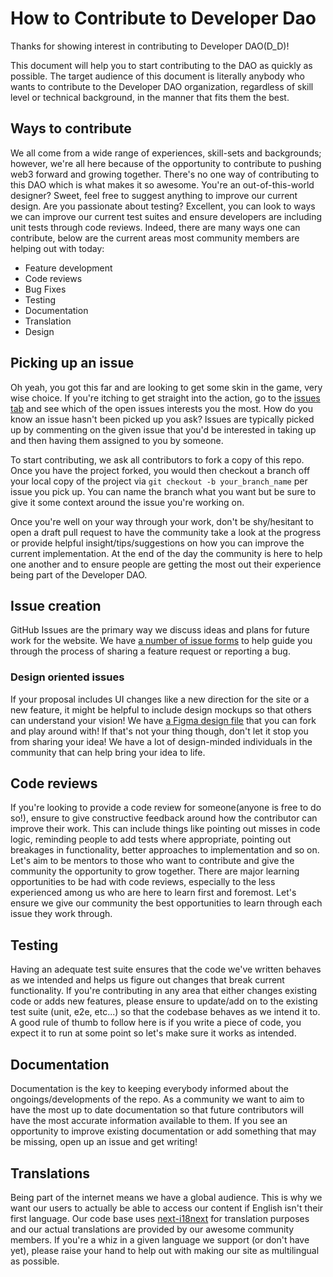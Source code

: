 # How to Contribute to Developer Dao

Thanks for showing interest in contributing to Developer DAO(D_D)!

This document will help you to start contributing to the DAO as quickly as
possible. The target audience of this document is literally anybody who wants to
contribute to the Developer DAO organization, regardless of skill level or
technical background, in the manner that fits them the best.

## Ways to contribute

We all come from a wide range of experiences, skill-sets and backgrounds;
however, we're all here because of the opportunity to contribute to pushing web3
forward and growing together. There's no one way of contributing to this DAO
which is what makes it so awesome. You're an out-of-this-world designer? Sweet,
feel free to suggest anything to improve our current design. Are you passionate
about testing? Excellent, you can look to ways we can improve our current test
suites and ensure developers are including unit tests through code reviews.
Indeed, there are many ways one can contribute, below are the current areas most
community members are helping out with today:

- Feature development
- Code reviews
- Bug Fixes
- Testing
- Documentation
- Translation
- Design

## Picking up an issue

Oh yeah, you got this far and are looking to get some skin in the game, very
wise choice. If you're itching to get straight into the action, go to the
[issues tab](https://github.com/Developer-DAO/developer-dao/issues) and see
which of the open issues interests you the most. How do you know an issue hasn't
been picked up you ask? Issues are typically picked up by commenting on the
given issue that you'd be interested in taking up and then having them assigned
to you by someone.

To start contributing, we ask all contributors to fork a copy of this repo. Once
you have the project forked, you would then checkout a branch off your local
copy of the project via `git checkout -b your_branch_name` per issue you pick
up. You can name the branch what you want but be sure to give it some context
around the issue you're working on.

Once you're well on your way through your work, don't be shy/hesitant to open a
draft pull request to have the community take a look at the progress or provide
helpful insight/tips/suggestions on how you can improve the current
implementation. At the end of the day the community is here to help one another
and to ensure people are getting the most out their experience being part of the
Developer DAO.

## Issue creation

GitHub Issues are the primary way we discuss ideas and plans for future work for
the website. We have
[a number of issue forms](https://github.com/Developer-DAO/developer-dao/issues/new/choose)
to help guide you through the process of sharing a feature request or reporting
a bug.

### Design oriented issues

If your proposal includes UI changes like a new direction for the site or a new
feature, it might be helpful to include design mockups so that others can
understand your vision! We have
[a Figma design file](https://www.figma.com/file/BBxYJrArJFOpND9c4OBWkY/D_D?node-id=3%3A2)
that you can fork and play around with! If that's not your thing though, don't
let it stop you from sharing your idea! We have a lot of design-minded
individuals in the community that can help bring your idea to life.

## Code reviews

If you're looking to provide a code review for someone(anyone is free to do
so!), ensure to give constructive feedback around how the contributor can
improve their work. This can include things like pointing out misses in code
logic, reminding people to add tests where appropriate, pointing out breakages
in functionality, better approaches to implementation and so on. Let's aim to be
mentors to those who want to contribute and give the community the opportunity
to grow together. There are major learning opportunities to be had with code
reviews, especially to the less experienced among us who are here to learn first
and foremost. Let's ensure we give our community the best opportunities to learn
through each issue they work through.

## Testing

Having an adequate test suite ensures that the code we've written behaves as we
intended and helps us figure out changes that break current functionality. If
you're contributing in any area that either changes existing code or adds new
features, please ensure to update/add on to the existing test suite (unit, e2e,
etc...) so that the codebase behaves as we intend it to. A good rule of thumb to
follow here is if you write a piece of code, you expect it to run at some point
so let's make sure it works as intended.

## Documentation

Documentation is the key to keeping everybody informed about the
ongoings/developments of the repo. As a community we want to aim to have the
most up to date documentation so that future contributors will have the most
accurate information available to them. If you see an opportunity to improve
existing documentation or add something that may be missing, open up an issue
and get writing!

## Translations

Being part of the internet means we have a global audience. This is why we want
our users to actually be able to access our content if English isn't their first
language. Our code base uses
[next-i18next](https://github.com/isaachinman/next-i18next) for translation
purposes and our actual translations are provided by our awesome community
members. If you're a whiz in a given language we support (or don't have yet),
please raise your hand to help out with making our site as multilingual as
possible.
